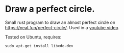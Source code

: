 # Draw a perfect circle.

Small rust program to draw an almost perfect circle on <https://neal.fun/perfect-circle/>.
Used in a [youtube video](https://www.youtube.com/@ComputerBread).

Tested on Ubuntu, requires:

`sudo apt-get install libxdo-dev`

